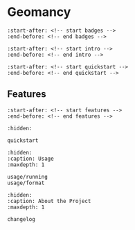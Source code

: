 
# Geomancy

```{include} ../README.md
:start-after: <!-- start badges -->
:end-before: <!-- end badges -->
```
```{include} ../README.md
:start-after: <!-- start intro -->
:end-before: <!-- end intro -->
```

```{include} ../README.md
:start-after: <!-- start quickstart -->
:end-before: <!-- end quickstart -->
```

## Features

```{include} ../README.md
:start-after: <!-- start features -->
:end-before: <!-- end features -->
```

```{toctree}
:hidden:

quickstart
```
```{toctree}
:hidden:
:caption: Usage
:maxdepth: 1

usage/running
usage/format
```
```{toctree}
:hidden:
:caption: About the Project
:maxdepth: 1

changelog
```
